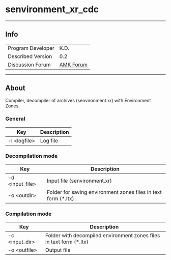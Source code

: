# senvironment_xr_cdc

___

## Info

|  |  |
|---|---|
| Program Developer | K.D. |
| Described Version | 0.2 |
| Discussion Forum | [AMK Forum](https://www.amk-team.ru/forum/topic/11568-universal-acdc-i-drugie-perl-skripty/) |

___

## About

Compiler, decompiler of archives (senvironment.xr) with Environment Zones.

### General

| Key | Description |
|---|---|
| -l \<logfile> | Log file |

### Decompilation mode

| Key | Description |
|---|---|
| -d \<input_file>| Input file (senvironment.xr) |
| -o \<outdir> |  Folder for saving environment zones files in text form (*.ltx) |

### Compilation mode

| Key | Description |
|---|---|
| -c \<input_dir> | Folder with decompiled environment zones files in text form (*.ltx) |
| -o \<outfile> | Output file |
